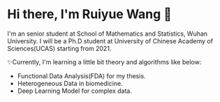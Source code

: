 # Hi there, I'm Ruiyue Wang 👋
I'm an senior student at School of Mathematics and Statistics, Wuhan University.
I will be a Ph.D student at University of Chinese Academy of Sciences(UCAS) starting from 2021.

✨Currently, I'm learning a little bit theory and algorithms like below:

- Functional Data Analysis(FDA) for my thesis.
- Heterogeneous Data in biomedicine.
- Deep Learning Model for complex data.


